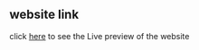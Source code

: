 ## website link
click [here](https://sumanislam.github.io/To-do-list-2/) to see the Live preview of the website
